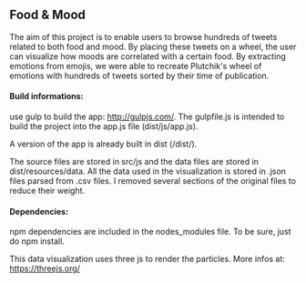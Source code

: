 ## Food & Mood ##

The aim of this project is to enable users to browse hundreds of tweets related to both food and mood. By placing these tweets on a wheel, the user can visualize how moods are correlated with a certain food. By extracting emotions from emojis, we were able to recreate Plutchik's wheel of emotions with hundreds of tweets sorted by their time of publication.

#### Build informations: ####

use gulp to build the app: http://gulpjs.com/.
The gulpfile.js is intended to build the project into the app.js file (dist/js/app.js).

A version of the app is already built in dist (/dist/).

The source files are stored in src/js and the data files are stored in dist/resources/data. All the data used in the visualization is stored in .json files parsed from .csv files. I removed several sections of the original files to reduce their weight.

#### Dependencies: ####

npm dependencies are included in the nodes_modules file.
To be sure, just do npm install.

This data visualization uses three js to render the particles.
More infos at: https://threejs.org/
